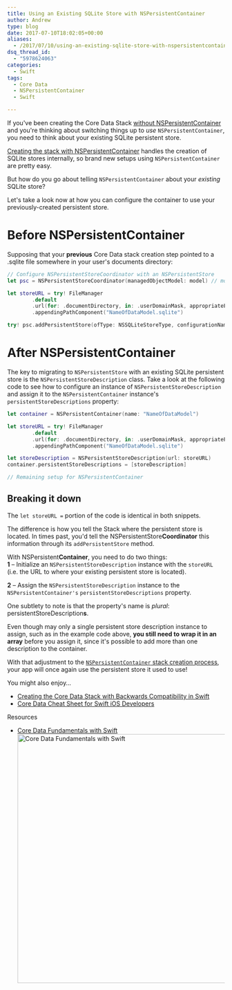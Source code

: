```yaml
---
title: Using an Existing SQLite Store with NSPersistentContainer
author: Andrew
type: blog
date: 2017-07-10T18:02:05+00:00
aliases:
  - /2017/07/10/using-an-existing-sqlite-store-with-nspersistentcontainer/
dsq_thread_id:
  - "5978624063"
categories:
  - Swift
tags:
  - Core Data
  - NSPersistentContainer
  - Swift

---
```


If you've been creating the Core Data Stack [without NSPersistentContainer][1] and you're thinking about switching things up to _use_ `NSPersistentContainer`, you need to think about your existing SQLite persistent store.

[Creating the stack with NSPersistentContainer][2] handles the creation of SQLite stores internally, so brand new setups using `NSPersistentContainer` are pretty easy.

But how do you go about telling `NSPersistentContainer` about your _existing_ SQLite store?

Let's take a look now at how you can configure the container to use your previously-created persistent store.

<a name="before" class="jump-target"></a>

# Before NSPersistentContainer

Supposing that your **previous** Core Data stack creation step pointed to a .sqlite file somewhere in your user's documents directory:

```swift
// Configure NSPersistentStoreCoordinator with an NSPersistentStore
let psc = NSPersistentStoreCoordinator(managedObjectModel: model) // model instance creation not shown here...

let storeURL = try! FileManager
        .default
        .url(for: .documentDirectory, in: .userDomainMask, appropriateFor: nil, create: true)
        .appendingPathComponent("NameOfDataModel.sqlite")

try! psc.addPersistentStore(ofType: NSSQLiteStoreType, configurationName: nil, at: storeURL, options: nil)
```

<a name="after" class="jump-target"></a>

# After NSPersistentContainer

The key to migrating to `NSPersistentStore` with an existing SQLite persistent store is the `NSPersistentStoreDescription` class. Take a look at the following code to see how to configure an instance of `NSPersistentStoreDescription` and assign it to the `NSPersistentContainer` instance's `persistentStoreDescriptions` property:

```swift
let container = NSPersistentContainer(name: "NameOfDataModel")

let storeURL = try! FileManager
        .default
        .url(for: .documentDirectory, in: .userDomainMask, appropriateFor: nil, create: true)
        .appendingPathComponent("NameOfDataModel.sqlite")

let storeDescription = NSPersistentStoreDescription(url: storeURL)
container.persistentStoreDescriptions = [storeDescription]

// Remaining setup for NSPersistentContainer
```

<a name="breakdown" class="jump-target"></a>

## Breaking it down

The `let storeURL =` portion of the code is identical in both snippets.

The difference is how you tell the Stack where the persistent store is located. In times past, you'd tell the NSPersistentStore**Coordinator** this information through its `addPersistentStore` method.

With NSPersistent**Container**, you need to do two things:  
**1** – Initialize an `NSPersistentStoreDescription` instance with the `storeURL` (i.e. the URL to where your existing persistent store is located).

**2** – Assign the `NSPersistentStoreDescription` instance to the `NSPersistentContainer's` `persistentStoreDescriptions` property.

One subtlety to note is that the property's name is _plural_: persistentStoreDescription**s**.

Even though may only a single persistent store description instance to assign, such as in the example code above, **you still need to wrap it in an array** before you assign it, since it's possible to add more than one description to the container.

With that adjustment to the [`NSPersistentContainer` stack creation process][1], your app will once again use the persistent store it used to use!

<a name="related" class="jump-target"></a>

<div class="resources">
  <div class="resources-header">
    You might also enjoy&#8230;
  </div>
  
  <ul class="resources-content">
    <li>
      <i class="fa fa-angle-right"></i> <a href="https://www.andrewcbancroft.com/2017/04/16/creating-the-core-data-stack-with-backwards-compatibility-in-swift/" title="Creating the Core Data Stack with Backwards Compatibility in Swift"</a>Creating the Core Data Stack with Backwards Compatibility in Swift
    </li>
    <li>
      <i class="fa fa-angle-right"></i> <a href="https://www.andrewcbancroft.com/2015/02/18/core-data-cheat-sheet-for-swift-ios-developers/" title="Core Data Cheat Sheet for Swift iOS Developers"</a>Core Data Cheat Sheet for Swift iOS Developers
    </li>
  </ul>
</div>

<a name="course" class="jump-target"></a>

<div class="resources">
  <div class="resources-header">
    Resources
  </div>
  
  <ul class="resources-content">
    <li>
      <i class="fas fa-video"></i> <a href="http://bit.ly/ps-core-data-swift" target="_blank">Core Data Fundamentals with Swift</a><br /> <a href="http://bit.ly/ps-core-data-swift" target="_blank"><img src="https://www.andrewcbancroft.com/wp-content/uploads/2017/04/ps-core-data-fundamentals-swift-1024x576.png" alt="Core Data Fundamentals with Swift" width="1024" height="576" class="alignnone size-large wp-image-13163" srcset="https://www.andrewcbancroft.com/wp-content/uploads/2017/04/ps-core-data-fundamentals-swift-1024x576.png 1024w, https://www.andrewcbancroft.com/wp-content/uploads/2017/04/ps-core-data-fundamentals-swift-300x169.png 300w, https://www.andrewcbancroft.com/wp-content/uploads/2017/04/ps-core-data-fundamentals-swift-768x432.png 768w, https://www.andrewcbancroft.com/wp-content/uploads/2017/04/ps-core-data-fundamentals-swift.png 1539w" sizes="(max-width: 1024px) 100vw, 1024px" /></a>
    </li>
  </ul>
</div>

<a name="share" class="jump-target"></a>

 [1]: https://www.andrewcbancroft.com/2017/04/16/creating-the-core-data-stack-with-backwards-compatibility-in-swift/
 [2]: https://www.andrewcbancroft.com/2017/05/15/a-swift-implementation-of-the-core-data-stack-using-nspersistentcontainer/